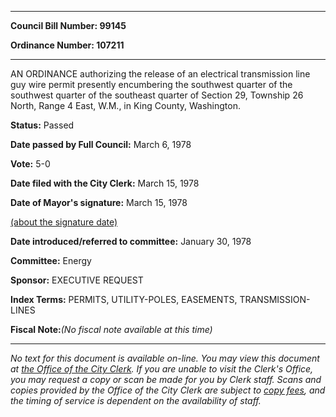 

********

**Council Bill Number: 99145**
   
**Ordinance Number: 107211**
********

 AN ORDINANCE authorizing the release of an electrical transmission line guy wire permit presently encumbering the southwest quarter of the southwest quarter of the southeast quarter of Section 29, Township 26 North, Range 4 East, W.M., in King County, Washington.

**Status:** Passed
   
**Date passed by Full Council:** March 6, 1978
   
**Vote:** 5-0
   
**Date filed with the City Clerk:** March 15, 1978
   
**Date of Mayor's signature:** March 15, 1978
   
[(about the signature date)](/~public/approvaldate.htm)
   
   
   
**Date introduced/referred to committee:** January 30, 1978
   
**Committee:** Energy
   
**Sponsor:** EXECUTIVE REQUEST
   
   
**Index Terms:** PERMITS, UTILITY-POLES, EASEMENTS, TRANSMISSION-LINES

**Fiscal Note:**_(No fiscal note available at this time)_
********

_No text for this document is available on-line. You may view this document at [the Office of the City Clerk](http://www.seattle.gov/leg/clerk/contactUs.htm). If you are unable to visit the Clerk's Office, you may request a copy or scan be made for you by Clerk staff. Scans and copies provided by the Office of the City Clerk are subject to [copy fees](http://clerk.seattle.gov/~public/clerkfees.htm), and the timing of service is dependent on the availability of staff._

